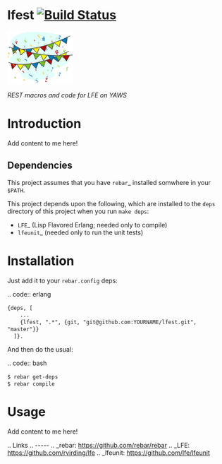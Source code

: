# lfest [![Build Status](https://travis-ci.org/lfe/lfest.png?branch=master)](https://travis-ci.org/lfe/lfest)

<img src="resources/images/Banners-And-Confetti.png"/>

*REST macros and code for LFE on YAWS*

Introduction
============

Add content to me here!


Dependencies
------------

This project assumes that you have `rebar`_ installed somwhere in your
``$PATH``.

This project depends upon the following, which are installed to the ``deps``
directory of this project when you run ``make deps``:

* `LFE`_ (Lisp Flavored Erlang; needed only to compile)
* `lfeunit`_ (needed only to run the unit tests)


Installation
============

Just add it to your ``rebar.config`` deps:

.. code:: erlang

    {deps, [
        ...
        {lfest, ".*", {git, "git@github.com:YOURNAME/lfest.git", "master"}}
      ]}.


And then do the usual:

.. code:: bash

    $ rebar get-deps
    $ rebar compile


Usage
=====

Add content to me here!

.. Links
.. -----
.. _rebar: https://github.com/rebar/rebar
.. _LFE: https://github.com/rvirding/lfe
.. _lfeunit: https://github.com/lfe/lfeunit
